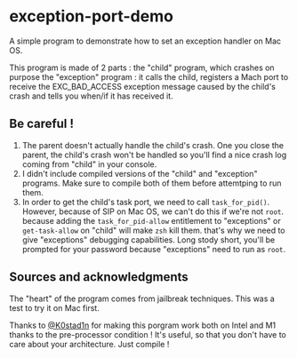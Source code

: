 # exception-port-demo
A simple program to demonstrate how to set an exception handler on Mac OS.

This program is made of 2 parts :
the "child" program, which crashes on purpose
the "exception" program : it calls the child, registers a Mach port to receive the EXC_BAD_ACCESS exception message caused by the child's crash and tells you when/if it has received it. 

## Be careful !
1) The parent doesn't actually handle the child's crash. One you close the parent, the child's crash won't be handled so you'll find a nice crash log coming from "child" in your console.
2) I didn't include compiled versions of the "child" and "exception" programs. Make sure to compile both of them before attemtping to run them.
3) In order to get the child's task port, we need to call `task_for_pid()`. However, because of SIP on Mac OS, we can't do this if we're not `root`. because adding the `task_for_pid-allow` entitlement to "exceptions" or `get-task-allow` on "child" will make `zsh` kill them. that's why we need to give "exceptions" debugging capabilities. Long stody short, you'll be prompted for your password because "exceptions" need to run as `root`.

## Sources and acknowledgments
The "heart" of the program comes from jailbreak techniques. This was a test to try it on Mac first.

Thanks to [@K0stad1n](https://github.com/K0stad1n) for making this porgram work both on Intel and M1 thanks to the pre-processor condition ! It's useful, so that you don't have to care about your architecture. Just compile !
